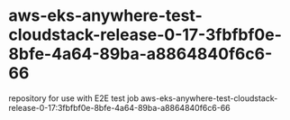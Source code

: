 # aws-eks-anywhere-test-cloudstack-release-0-17-3fbfbf0e-8bfe-4a64-89ba-a8864840f6c6-66
repository for use with E2E test job aws-eks-anywhere-test-cloudstack-release-0-17:3fbfbf0e-8bfe-4a64-89ba-a8864840f6c6-66

